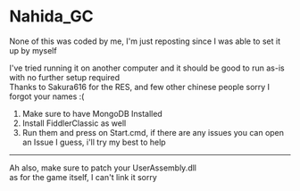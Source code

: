 # Nahida_GC
 
None of this was coded by me, I'm just reposting since I was able to set it up by myself  
  
I've tried running it on another computer and it should be good to run as-is with no further setup required      
Thanks to Sakura616 for the RES, and few other chinese people sorry I forgot your names :( 
  
1. Make sure to have MongoDB Installed  
2. Install FiddlerClassic as well  
3. Run them and press on Start.cmd, if there are any issues you can open an Issue I guess, i'll try my best to help  
-----------------------------  
Ah also, make sure to patch your UserAssembly.dll  
as for the game itself, I can't link it sorry
